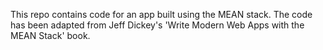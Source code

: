 This repo contains code for an app built using the MEAN stack. The code has been
adapted from Jeff Dickey's 'Write Modern Web Apps with the MEAN Stack' book.
